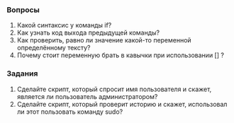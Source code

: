 ### Вопросы

1. Какой синтаксис у команды if?
2. Как узнать код выхода предыдущей команды?
3. Как проверить, равно ли значение какой-то переменной определённому тексту?
4. Почему стоит переменную брать в кавычки при использовании [] ?

### Задания

1. Сделайте скрипт, который спросит имя пользователя и скажет, является ли пользователь администратором?
2. Сделайте скрипт, который проверит историю и скажет, использовал ли этот пользовать команду sudo?